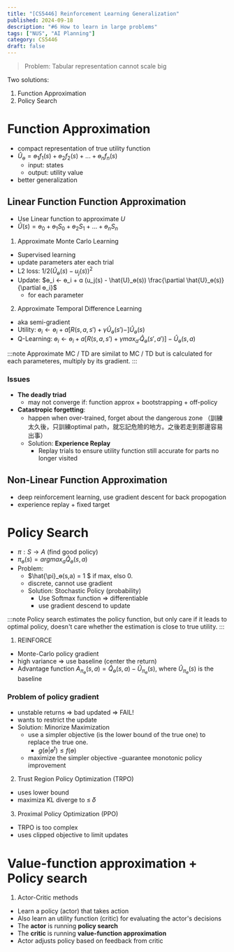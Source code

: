 ```yaml
---
title: "[CS5446] Reinforcement Learning Generalization"
published: 2024-09-18
description: "#6 How to learn in large problems"
tags: ["NUS", "AI Planning"]
category: CS5446
draft: false
---
```


> Problem: Tabular representation cannot scale big  

Two solutions:
1. Function Approximation
2. Policy Search

# Function Approximation
- compact representation of true utility function
- $\hat{U}_ɵ = ɵ_1f_1(s) + ɵ_2f_2(s) + ... + ɵ_nf_n(s)$
    - input: states
    - output: utility value
- better generalization

## Linear Function Function Approximation
- Use Linear function to approximate $U$
- $\hat{U}(s) = ɵ_0 + ɵ_1S_0 + ɵ_2S_1 + ... + ɵ_nS_n$

1. Approximate Monte Carlo Learning
- Supervised learning
- update parameters ater each trial
- L2 loss: $1/2 (\hat {U}_ɵ(s)- u_j(s))^2$
- Update:  $ɵ_i ← ɵ_i + ɑ (u_j(s) - \hat{U}_ɵ(s)) \frac{\partial \hat{U}_ɵ(s)}{\partial ɵ_i}$
    - for each parameter

2. Approximate Temporal Difference Learning
- aka semi-gradient
- Utility: $ɵ_i ← ɵ_i + ɑ [R(s,a,s') + γ \hat{U}_ɵ(s') - ]\hat{U}_ɵ(s)$
- Q-Learning: $ɵ_i ← ɵ_i + ɑ [R(s,a,s') + γ max_{a'} \hat{Q}_ɵ(s', a')] - \hat{U}_ɵ(s,a)$

:::note
Approximate MC / TD are similat to MC / TD but is calculated for each parameteres, multiply by its gradient.
:::

### Issues
- **The deadly triad**
    - may not converge if: function approx + bootstrapping + off-policy
- **Catastropic forgetting**:
    - happen when over-trained, forget about the dangerous zone （訓練太久後，只訓練optimal path，就忘記危險的地方。之後若走到那邊容易出事）
    - Solution: **Experience Replay**
        - Replay trials to ensure utility function still accurate for parts no longer visited
## Non-Linear Function Approximation
- deep reinforcement learning, use gradient descent for back propogation
- experience replay + fixed target

# Policy Search
- $\pi: S → A$ (find good policy)
- $\pi_ɵ(s) = argmax_a \hat{Q}_ɵ(s,a)$
- Problem:
    - $\hat{\pi}_ɵ(s,a) = 1 $ if max, elso 0.
    - discrete, cannot use gradient
    - Solution: Stochastic Policy (probability)
        - Use Softmax function => differentiable
        - use gradient descend to update

:::note
Policy search estimates the policy function, but only care if it leads to optimal policy, doesn't care whether the estimation is close to true utility.
:::

1. REINFORCE
- Monte-Carlo policy gradient
- high variance => use baseline (center the return)
- Advantage function $A_{\pi_ɵ}(s,a) = \hat{Q}_ɵ(s,a) - \hat{U}_{\pi_ɵ}(s)$, where $\hat{U}_{\pi_ɵ}(s)$ is the baseline

### Problem of policy gradient
- unstable returns => bad updated => FAIL!
- wants to restrict the update
- Solution: Minorize Maximization
    - use a simpler objective (is the lower bound of the true one) to replace the true one.
        - $g(ɵ|ɵ^t) ≤ f(ɵ)$
    - maximize the simpler objective
    -guarantee monotonic policy improvement

2. Trust Region Policy Optimization (TRPO)
- uses lower bound
- maximiza KL diverge to ≤ 𝛿

3. Proximal Policy Optimization (PPO)
- TRPO is too complex
- uses clipped objective to limit updates

# Value-function approximation + Policy search
1. Actor-Critic methods
- Learn a policy (actor) that takes action
- Also learn an utility function (critic) for evaluating the actor's decisions
- The **actor** is running **policy search**
- The **critic** is running **value-function approximation**
- Actor adjusts policy based on feedback from critic


